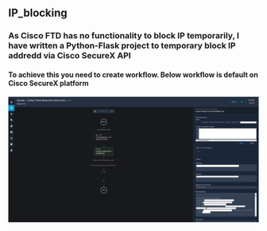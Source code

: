 ## IP_blocking
### As Cisco FTD has no functionality to block IP temporarily, I have written a Python-Flask project to temporary block IP addredd via Cisco SecureX API 

#### To achieve this you need to create workflow. Below workflow is default on Cisco SecureX platform

![](assets/images/image.jpg)

